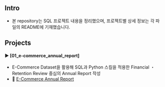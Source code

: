 ####
## Intro
- 본 repository는 SQL 프로젝트 내용을 정리했으며, 프로젝트별 상세 정보는 각 파일의 README에 기재했습니다.
####
## Projects
#### ► [01_e-commerce_annual_report]  
- E-Commerce Dataset을 활용해 SQL과 Python 스킬을 적용한 Financial ・ Retention Review 중심의 Annual Report 작성
- 📌 [E-Commerce Annual Report](https://drive.google.com/file/d/1GmOtYKki2Pe_yD2HCl4fknmf26vY-c1R/view?usp=share_link)
####
